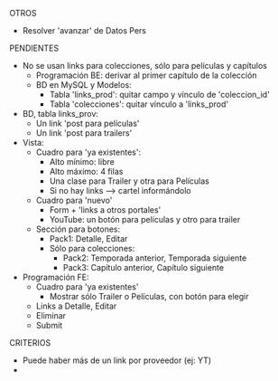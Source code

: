 OTROS
- Resolver 'avanzar' de Datos Pers

PENDIENTES
- No se usan links para colecciones, sólo para películas y capítulos
	- Programación BE: derivar al primer capítulo de la colección
	- BD en MySQL y Modelos:
		- Tabla 'links_prod': quitar campo y vínculo de 'coleccion_id'
		- Tabla 'colecciones': quitar vínculo a 'links_prod'
- BD, tabla links_prov:
	- Un link 'post para películas'
	- Un link 'post para trailers'
- Vista:
	- Cuadro para 'ya existentes': 
		- Alto mínimo: libre
		- Alto máximo: 4 filas
		- Una clase para Trailer y otra para Películas
		- Si no hay links --> cartel informándolo
	- Cuadro para 'nuevo'
		- Form + 'links a otros portales'
		- YouTube: un botón para películas y otro para trailer
	- Sección para botones:
		- Pack1: Detalle, Editar
		- Sólo para colecciones:
			- Pack2: Temporada anterior, Temporada siguiente		
			- Pack3: Capítulo anterior, Capítulo siguiente
- Programación FE:
	- Cuadro para 'ya existentes'
		- Mostrar sólo Trailer o Películas, con botón para elegir
	- Links a Detalle, Editar
	- Eliminar
	- Submit

CRITERIOS
- Puede haber más de un link por proveedor (ej: YT)
- 